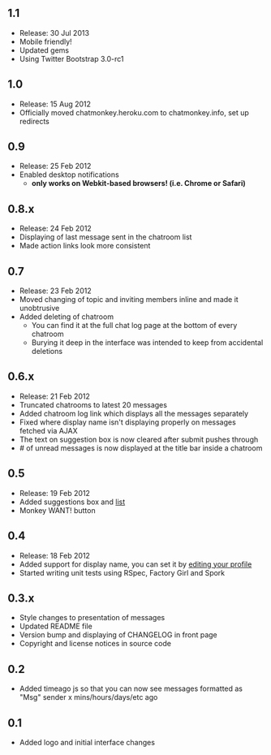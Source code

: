 ## 1.1
  * Release: 30 Jul 2013
  * Mobile friendly!
  * Updated gems
  * Using Twitter Bootstrap 3.0-rc1

## 1.0
  * Release: 15 Aug 2012
  * Officially moved chatmonkey.heroku.com to chatmonkey.info, set up redirects

## 0.9
  * Release: 25 Feb 2012
  * Enabled desktop notifications
    * **only works on Webkit-based browsers! (i.e. Chrome or Safari)**

## 0.8.x
  * Release: 24 Feb 2012
  * Displaying of last message sent in the chatroom list
  * Made action links look more consistent

## 0.7
  * Release: 23 Feb 2012
  * Moved changing of topic and inviting members inline and made it unobtrusive
  * Added deleting of chatroom
    * You can find it at the full chat log page at the bottom of every chatroom
    * Burying it deep in the interface was intended to keep from accidental deletions

## 0.6.x
  * Release: 21 Feb 2012
  * Truncated chatrooms to latest 20 messages
  * Added chatroom log link which displays all the messages separately
  * Fixed where display name isn't displaying properly on messages fetched via AJAX
  * The text on suggestion box is now cleared after submit pushes through
  * \# of unread messages is now displayed at the title bar inside a chatroom

## 0.5
  * Release: 19 Feb 2012
  * Added suggestions box and [list](/suggestions)
  * Monkey WANT! button

## 0.4
  * Release: 18 Feb 2012
  * Added support for display name, you can set it by [editing your profile](/users/edit)
  * Started writing unit tests using RSpec, Factory Girl and Spork

## 0.3.x
  * Style changes to presentation of messages
  * Updated README file
  * Version bump and displaying of CHANGELOG in front page
  * Copyright and license notices in source code

## 0.2
  * Added timeago js so that you can now see messages formatted as
    "Msg" sender x mins/hours/days/etc ago

## 0.1
  * Added logo and initial interface changes

